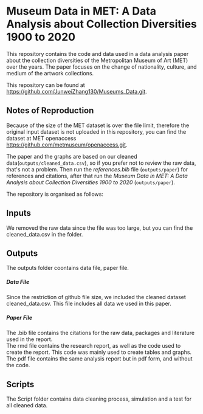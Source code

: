 # Museum Data in MET: A Data Analysis about Collection Diversities 1900 to 2020

This repository contains the code and data used in a data analysis paper about the collection diversities of the Metropolitan Museum of Art (MET) over the years. The paper focuses on the change of nationality, culture, and medium of the artwork collections.

This repository can be found at https://github.com/JunweiZhang130/Museums_Data.git.

## Notes of Reproduction
Because of the size of the MET dataset is over the file limit, therefore the original input dataset is not uploaded in this repository, you can find the dataset at MET openaccess https://github.com/metmuseum/openaccess.git.

The paper and the graphs are based on our cleaned data(`outputs/cleaned_data.csv`), so if you prefer not to review the raw data, that's not a problem. Then run the *references.bib* file (`outputs/paper`) for references and citations, after that run the *Museum Data in MET: A Data Analysis about Collection Diversities 1900 to 2020* (`outputs/paper`). 

The repository is organised as follows:                  
## Inputs                
We removed the raw data since the file was too large, but you can find the cleaned_data.csv in the folder.             

## Outputs                   
The outputs folder coontains data file, paper file.

##### Data File                     
Since the restriction of github file size, we included the cleaned dataset cleaned_data.csv. This file includes all data we used in this paper.              

##### Paper File              
The .bib file contains the citations for the raw data, packages and literature used in the report.           
The rmd file contains the research report, as well as the code used to create the report. This code was mainly used to create tables and graphs.               
The pdf file contains the same analysis report but in pdf form, and without the code. 

## Scripts            
The Script folder contains data cleaning process, simulation and a test for all cleaned data.             
